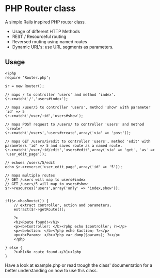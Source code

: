 # PHP Router class

A simple Rails inspired PHP router class.

* Usage of different HTTP Methods
* REST / Resourceful routing
* Reversed routing using named routes
* Dynamic URL's: use URL segments as parameters.

## Usage

    <?php
    require 'Router.php';

    $r = new Router();

    // maps / to controller 'users' and method 'index'.
    $r->match('/','users#index');

    // maps /user/5 to controller 'users', method 'show' with parameter 'id' => 5
    $r->match('/user/:id','users#show');

    // maps POST request to /users/ to controller 'users' and method 'create'
    $r->match('/users','users#create',array('via' => 'post'));

    // maps GET /users/5/edit to controller 'users', method 'edit' with parameters 'id' => 5 and saves route as a named route.
    $r->match('/user/:id/edit','users#edit',array('via' => 'get', 'as' => 'user_edit_page'));

    // echoes /users/5/edit
    echo $r->reverse('user_edit_page',array('id' => '5'));

    // maps multiple routes
    // GET /users will map to users#index
    // GET /users/5 will map to users#show
    $r->resources('users',array('only' => 'index,show'));


    if($r->hasRoute()) {
        // extract controller, action and parameters.
        extract($r->getRoute());

        ?>
        <h1>Route found!</h1>
        <p><b>Controller: </b><?php echo $controller; ?></p>
        <p><b>Action: </b><?php echo $action; ?></p>
        <p><b>Params: </b><?php var_dump($params); ?></p>
        <?php

    } else {
        ?><h1>No route found.</h1><?php
    }

Have a look at example.php or read trough the class' documentation for a better understanding on how to use this class.
